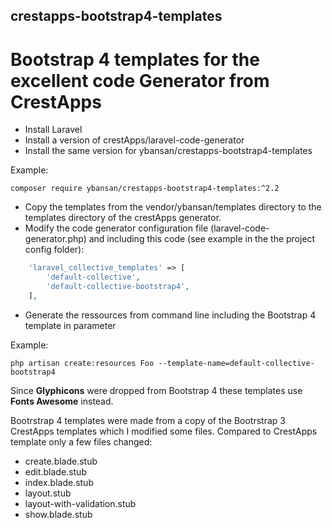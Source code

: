 ## crestapps-bootstrap4-templates

# Bootstrap 4 templates for the excellent code Generator from CrestApps

* Install Laravel
* Install a version of crestApps/laravel-code-generator
* Install the same version for ybansan/crestapps-bootstrap4-templates

Example:
```
composer require ybansan/crestapps-bootstrap4-templates:^2.2
```
* Copy the templates from the vendor/ybansan/templates directory to the templates directory of the crestApps generator.
* Modify the code generator configuration file (laravel-code-generator.php) and including this code (see example in the the project config folder):
```php
    'laravel_collective_templates' => [
        'default-collective',
        'default-collective-bootstrap4',
    ],
```
* Generate the ressources from command line including the Bootstrap 4 template in parameter

Example:
```
php artisan create:resources Foo --template-name=default-collective-bootstrap4
```	
Since **Glyphicons** were dropped from Bootstrap 4 these templates use **Fonts Awesome** instead.

Bootrstrap 4 templates were made from a copy of the Bootrstrap 3 CrestApps templates which I modified some files.
Compared to CrestApps template only a few files changed:
* create.blade.stub
* edit.blade.stub
* index.blade.stub
* layout.stub
* layout-with-validation.stub
* show.blade.stub
